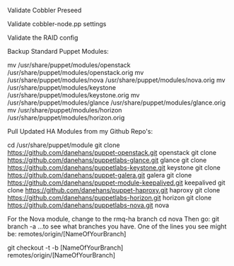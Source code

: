 Validate Cobbler Preseed

Validate cobbler-node.pp settings

Validate the RAID config

Backup Standard Puppet Modules:

mv /usr/share/puppet/modules/openstack /usr/share/puppet/modules/openstack.orig
mv /usr/share/puppet/modules/nova /usr/share/puppet/modules/nova.orig
mv /usr/share/puppet/modules/keystone /usr/share/puppet/modules/keystone.orig
mv /usr/share/puppet/modules/glance /usr/share/puppet/modules/glance.orig
mv /usr/share/puppet/modules/horizon /usr/share/puppet/modules/horizon.orig

Pull Updated HA Modules from my Github Repo's:

cd /usr/share/puppet/module
git clone https://github.com/danehans/puppet-openstack.git openstack
git clone https://github.com/danehans/puppetlabs-glance.git glance
git clone https://github.com/danehans/puppetlabs-keystone.git keystone
git clone https://github.com/danehans/puppet-galera.git galera
git clone https://github.com/danehans/puppet-module-keepalived.git keepalived
git clone https://github.com/danehans/puppet-haproxy.git haproxy
git clone https://github.com/danehans/puppetlabs-horizon.git horizon
git clone https://github.com/danehans/puppetlabs-nova.git nova

For the Nova module, change to the rmq-ha branch
cd nova
Then go:
git branch -a
...to see what branches you have. One of the lines you see might be:
remotes/origin/[NameOfYourBranch]

git checkout -t -b [NameOfYourBranch] remotes/origin/[NameOfYourBranch]
